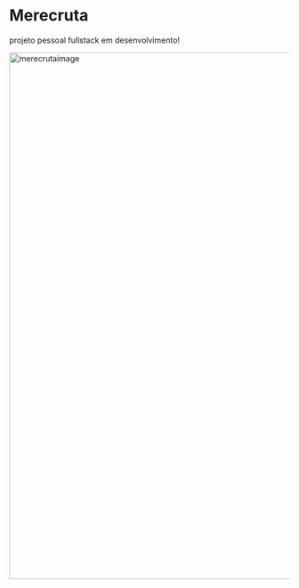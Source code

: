 # Merecruta
projeto pessoal fullstack em desenvolvimento!

<img width="947" alt="merecrutaimage" src="https://user-images.githubusercontent.com/59929628/171771071-96c2bb81-1eaf-4c85-9ba3-65b67a46de9e.png">
